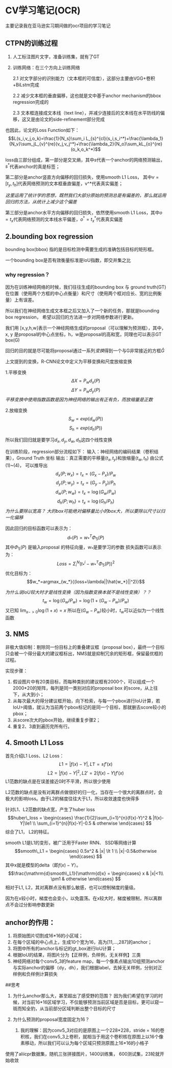 # CV学习笔记(OCR)
主要记录我在亚马逊实习期间做的ocr项目的学习笔记


## CTPN的训练过程
1. 人工标注图片文字，准备训练集，就有了GT
2. 训练网络：在三个方向上训练网络

    2.1 对文字部分的识别能力（文本框的可信度），这部分主要由VGG+卷积+BiLstm完成

    2.2 减少文本框的垂直偏移，这也就是文中基于anchor mechanism的bbox regression完成的

    2.3 文本框连接成文本线（text line），并减少连接后的文本线在水平防线的偏移，这又是由论文的side-refinement部分完成

也因此，论文的Loss Function如下：
$$L(s_i,v_j,o_k)=\frac{1}{N_s}\sum_i L_{s}^{cl}(s_i,s_i^*)+\frac{\lambda_1}{N_v}\sum_jL_{v}^{re}(v_j,v_j^*)+\frac{\lambda_2}{N_o}\sum_kL_{o}^{re}(o_k,o_k^*)$$

loss由三部分组成，第一部分是交叉熵，其中$s$代表一个anchor的网络预测输出，$s^*$代表anchor的真是标签；

第二部分是anchor竖直方向偏移的回归损失，使用smooth L1 Loss， 其中$v=[t_y, t_h]$代表网络预测的文本框垂直偏差，v^*代表真实偏差；

*这里运用了统计学的思想，既然我们大部分原始的预测总是有偏差的，那么就运用回归的方法，从统计上减少这个偏差*

第三部分是anchor水平方向偏移的回归损失，依然使用smooth L1 Loss，其中$o=t_x$代表网络预测的文本线水平偏差，$o^*=t_x^*$代表真实偏差

## 2.bounding box regression
bounding box(bbox) 指的是目标检测中需要生成的准确包括目标的矩形框。

一个bounding box是否有效衡量标准是IoU指数，即交并集之比

### why regression？
因为在训练神经网络的时候，我们往往生成的bounding box 与 ground truth(GT)在位置（使用两个方框的中心点衡量）和尺寸（使用两个框对应长、宽的比例衡量）上有误差。

所以我们在神经网络生成文本框之后又加入了一个新的任务，那就是bounding box regression， 希望以回归的方法进一步对网络参数进行更新。

我们用 [x,y,h,w]表示一个神经网络生成的proposal（可以理解为预测框），其中，x, y 是proposal的中心点坐标，h，w是proposal的高和宽，同理也可以表示GT box(G)

回归的目的就是尽可能将proposal通过一系列*变换*得到一个与G非常接近的方框$\hat{G}$

上文提到的变换，R-CNN论文中定义为平移变换和尺度放缩变换
    
1.平移变换 
$$\Delta X = P_w d_x(P)\tag{1}$$
$$\Delta Y=P_w d_y(P) \tag{2}$$
*平移变换中使用指数函数是因为神经网络的输出有正有负，而放缩量是正数*

2.放缩变换
$$S_w=exp(d_w(P))\tag{3}$$
$$S_h=exp(d_h(P))\tag{4}$$

所以我们回归就是要学习$d_x, d_y, d_w, d_h$这四个线性变换

在训练阶段，regression部分流程如下：
输入：神经网络的编码结果（卷积结果），Ground Truth 坐标 
输出：真正需要的平移量$(t_x, t_y)$和放缩量$(t_w, t_h)$
由公式(1)~(4)， 可以推导出
$$d_x(P;w_x)=t_x=(G_x-P_x)/P_w$$
$$d_y(P;w_y)=t_x=(G_y-P_y)/P_h$$
$$d_w(P;w_w)=t_x=\log{(G_w/P_w)}$$
$$d_h(P;w_h)=t_x=\log{(G_h/P_h)}$$
*为什么要除以宽高？  大的box可能绝对偏移量比小的box大，所以要除以尺寸以归一化偏移*

因此回归的目标函数可以表示为：
$$d_*(P)=w_*^T \Phi_5(P)$$
其中$\Phi_5(P)$ 是输入proposal 的特征向量，$w_*$是要学习的参数
损失函数可以表示为：
$$Loss = \Sigma_i^N{(t_*^i-w_*^T\Phi_5(P))^2}$$
优化目标为：
$$w_*=argmax_{w_*}{(loss+\lambda||\hat{w_*}||^2)}$$

*为什么说IoU较大时才是线性变换（因为指数变换本就不是线性变换）？？*
$$t_w=\log{(G_w/P_w)}=\log{(1+(G_w-P_w)/P_w)}$$
又已知  $\lim_{x->0}\log{(1+x)} = x$
所以在$(G_w-P_w)$较小时，$t_w$可以近似为一个线性函数

## 3. NMS
非极大值抑制：剔除同一份目标上的重叠建议框（proposal box），最终一个目标只会被一个得分最大的建议框标出，NMS就是抑制冗余的矩形框，保留最优框的过程。

实现步骤：
1. 假设图片中有20类目标，而每种类别的建议框有2000个，可以组成一个2000*20的矩阵，每列是同一类别对应的proposal box 的score，从上往下，从大到小；
2. 从每次最大的得分建议框开始，向下检索，与每一个pbox进行IoU计算，若IoU>阈值，就认为当前两个pbox标记的是同一个目标，那就删去score较小的pbox；
3. 从score次大的pbox开始，继续重复步骤2；
4. 重复2、3直到遍历完所有行。

## 4. Smooth L1 Loss
首先介绍L1 Loss、L2 Loss：
$$L1 = |f(x)-Y|,     L1'=\pm f'(x)$$
$$L2 = |f(x)-Y|^2,   L2'=2(f(x)-Y)f'(x)$$
L1范数的缺点是在误差接近0时不平滑，所以很少使用

L2范数的缺点是没有对离群点做很好的归一化，当存在一个很大的离群点时，会极大的影响loss。由于L2的梯度往往大于L1，所以收敛速度也快得多

针对L1、L2范数的缺点宽，产生了huber loss
$$huber\_loss = 
\begin{cases}
\frac{1}{2}\sum_{i=1}^{n}(f(x)-Y)^2 & |f(x)-Y|\le1 \\
\sum_{i=1}^{n}|f(x)-Y|-0.5 & otherwise
\end{cases}
$$
综合了L1， L2的特征。

smooth L1是L1的变形，被广泛用于Faster RNN、 SSD等网络计算
$$smooth\_L1 = 
\begin{cases}
0.5x^2 & |x| \lt 1 \\
|x|-0.5&otherwise
\end{cases}
$$
其中x就是模型的delta（即$f(x)-Y$）。
$$\frac{\mathrm{d}smooth\_L1}{\mathrm{d}x} = 
\begin{cases}
x & |x|<1\\
\pm1 & otherwise
\end{cases}
$$
相对于L1, L2，其对离群点没有那么敏感，也可以控制梯度的量级。

因为在x较小时，梯度也会变小，以免震荡。在x较大时，梯度被限制，所以离群点不会过分影响参数更新


## anchor的作用：
1. 将原始图片切割成16*16的小区域；
2. 在每个区域的中心点上，生成10个宽为16，高为[11,...,287]的anchor；
3. 将图中所有的anchor与标记的gt_box进行IoU计算；
4. 根据IoU的结果，将图片分为【正样例，负样例，无关样例】三类
5. 神经网络对每个conv5_3的feature map，每一个像素点输出10组预测anchor与实际anchor的偏移（dy，dh），我们根据label，去掉无关样例，分别对正样例和负样例计算损失

##思考
1. 为什么anchor那么大，甚至超出了感受野的范围？
    因为我们希望在学习的时候，对当前16*16区域学习，不仅能够预测当前区域是否是目标，更可以窥一斑而知全豹，从当前部分区域判断出整个目标的尺寸


2. 为什么预测的proposal宽度固定为16？
   1. 我的理解：因为conv5_3对应的是原图上一个228*228，stride = 16的卷积核，我们在conv5_3上卷积，就相当于用这个卷积核在原图上以16个像素移动，所以我们可以认为每个区域只预测原图上16\*16的小格子
   

使用了aliicpr数据集，随机三张拼接图片，1400训练集， 600测试集，23轮就开始收敛